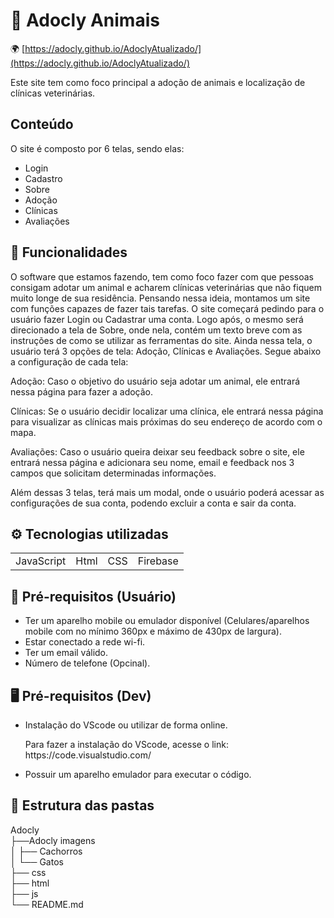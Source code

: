 ﻿# 🐶 Adocly Animais
  🌍 [https://adocly.github.io/AdoclyAtualizado/](https://adocly.github.io/AdoclyAtualizado/)

<p>Este site tem como foco principal a adoção de animais e localização de clínicas veterinárias.</p>

<h2>Conteúdo</h2>

<p>O site é composto por 6 telas, sendo elas:</p>

<ul>
  <li>Login</li>
  <li>Cadastro</li>
  <li>Sobre</li>
  <li>Adoção</li>
  <li>Clínicas</li>
  <li>Avaliações</li>
</ul>

<h2> 🚀 Funcionalidades</h2>

<p>O software que estamos fazendo, tem como foco fazer com que pessoas consigam adotar um animal e acharem clínicas veterinárias que não fiquem muito longe de sua residência. Pensando nessa ideia, montamos um site com funções capazes de fazer tais tarefas. O site começará pedindo para o usuário fazer Login ou Cadastrar uma conta. Logo após, o mesmo será direcionado a tela de Sobre, onde nela, contém um texto breve com as instruções de como se utilizar as ferramentas do site. Ainda nessa tela, o usuário terá 3 opções de tela: Adoção, Clínicas e Avaliações. Segue abaixo a configuração de cada tela:<br> 

Adoção: Caso o objetivo do usuário seja adotar um animal, ele entrará nessa página para fazer a adoção.<br> 

Clínicas: Se o usuário decidir localizar uma clínica, ele entrará nessa página para visualizar as clínicas mais próximas do seu endereço de acordo com o mapa.<br>  

Avaliações: Caso o usuário queira deixar seu feedback sobre o site, ele entrará nessa página e adicionara seu nome, email e feedback nos 3 campos que solicitam determinadas informações.<br> 

Além dessas 3 telas, terá mais um modal, onde o usuário poderá acessar as configurações de sua conta, podendo excluir a conta e sair da conta.</p>



<h2>⚙️ Tecnologias utilizadas</h2>
<table>
  <tr>
    <td>JavaScript</td>
    <td>Html</td>
    <td>CSS</td>
    <td>Firebase</td>
  </tr>
</table>

<h2> 📱 Pré-requisitos (Usuário)</h2>

<ul>
  <li>Ter um aparelho mobile ou emulador disponível (Celulares/aparelhos mobile com no mínimo 360px e máximo de 430px de largura).</li>
  <li>Estar conectado a rede wi-fi.</li>
  <li>Ter um email válido.</li>
  <li>Número de telefone (Opcinal).</li>
</ul>


<h2> 🖥️ Pré-requisitos (Dev)</h2>

<ul>
  <li>Instalação do VScode ou utilizar de forma online.</li>
  <p>Para fazer a instalação do VScode, acesse o link: https://code.visualstudio.com/</p>
  <li>Possuir um aparelho emulador para executar o código.</li>
</ul>

<h2> 📂 Estrutura das pastas</h2>

Adocly <br>
├──Adocly imagens<br>
│   ├── Cachorros<br>
│   └── Gatos<br>
├──  css <br>
├── html <br>
├──  js  <br>
└── README.md









